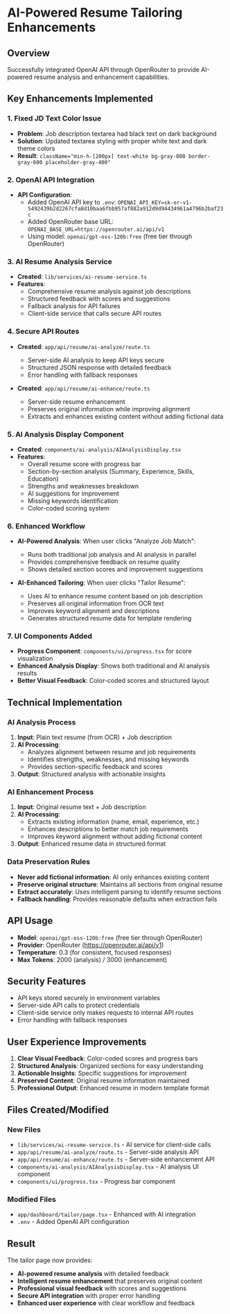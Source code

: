 # AI-Powered Resume Tailoring Enhancements

## Overview
Successfully integrated OpenAI API through OpenRouter to provide AI-powered resume analysis and enhancement capabilities.

## Key Enhancements Implemented

### 1. Fixed JD Text Color Issue
- **Problem**: Job description textarea had black text on dark background
- **Solution**: Updated textarea styling with proper white text and dark theme colors
- **Result**: `className="min-h-[200px] text-white bg-gray-800 border-gray-600 placeholder-gray-400"`

### 2. OpenAI API Integration
- **API Configuration**: 
  - Added OpenAI API key to `.env`: `OPENAI_API_KEY=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`
  - Added OpenRouter base URL: `OPENAI_BASE_URL=https://openrouter.ai/api/v1`
  - Using model: `openai/gpt-oss-120b:free` (free tier through OpenRouter)

### 3. AI Resume Analysis Service
- **Created**: `lib/services/ai-resume-service.ts`
- **Features**:
  - Comprehensive resume analysis against job descriptions
  - Structured feedback with scores and suggestions
  - Fallback analysis for API failures
  - Client-side service that calls secure API routes

### 4. Secure API Routes
- **Created**: `app/api/resume/ai-analyze/route.ts`
  - Server-side AI analysis to keep API keys secure
  - Structured JSON response with detailed feedback
  - Error handling with fallback responses

- **Created**: `app/api/resume/ai-enhance/route.ts`
  - Server-side resume enhancement
  - Preserves original information while improving alignment
  - Extracts and enhances existing content without adding fictional data

### 5. AI Analysis Display Component
- **Created**: `components/ai-analysis/AIAnalysisDisplay.tsx`
- **Features**:
  - Overall resume score with progress bar
  - Section-by-section analysis (Summary, Experience, Skills, Education)
  - Strengths and weaknesses breakdown
  - AI suggestions for improvement
  - Missing keywords identification
  - Color-coded scoring system

### 6. Enhanced Workflow
- **AI-Powered Analysis**: When user clicks "Analyze Job Match":
  - Runs both traditional job analysis and AI analysis in parallel
  - Provides comprehensive feedback on resume quality
  - Shows detailed section scores and improvement suggestions
  
- **AI-Enhanced Tailoring**: When user clicks "Tailor Resume":
  - Uses AI to enhance resume content based on job description
  - Preserves all original information from OCR text
  - Improves keyword alignment and descriptions
  - Generates structured resume data for template rendering

### 7. UI Components Added
- **Progress Component**: `components/ui/progress.tsx` for score visualization
- **Enhanced Analysis Display**: Shows both traditional and AI analysis results
- **Better Visual Feedback**: Color-coded scores and structured layout

## Technical Implementation

### AI Analysis Process
1. **Input**: Plain text resume (from OCR) + Job description
2. **AI Processing**: 
   - Analyzes alignment between resume and job requirements
   - Identifies strengths, weaknesses, and missing keywords
   - Provides section-specific feedback and scores
3. **Output**: Structured analysis with actionable insights

### AI Enhancement Process
1. **Input**: Original resume text + Job description
2. **AI Processing**:
   - Extracts existing information (name, email, experience, etc.)
   - Enhances descriptions to better match job requirements
   - Improves keyword alignment without adding fictional content
3. **Output**: Enhanced resume data in structured format

### Data Preservation Rules
- **Never add fictional information**: AI only enhances existing content
- **Preserve original structure**: Maintains all sections from original resume
- **Extract accurately**: Uses intelligent parsing to identify resume sections
- **Fallback handling**: Provides reasonable defaults when extraction fails

## API Usage
- **Model**: `openai/gpt-oss-120b:free` (free tier through OpenRouter)
- **Provider**: OpenRouter (https://openrouter.ai/api/v1)
- **Temperature**: 0.3 (for consistent, focused responses)
- **Max Tokens**: 2000 (analysis) / 3000 (enhancement)

## Security Features
- API keys stored securely in environment variables
- Server-side API calls to protect credentials
- Client-side service only makes requests to internal API routes
- Error handling with fallback responses

## User Experience Improvements
1. **Clear Visual Feedback**: Color-coded scores and progress bars
2. **Structured Analysis**: Organized sections for easy understanding
3. **Actionable Insights**: Specific suggestions for improvement
4. **Preserved Content**: Original resume information maintained
5. **Professional Output**: Enhanced resume in modern template format

## Files Created/Modified

### New Files
- `lib/services/ai-resume-service.ts` - AI service for client-side calls
- `app/api/resume/ai-analyze/route.ts` - Server-side analysis API
- `app/api/resume/ai-enhance/route.ts` - Server-side enhancement API
- `components/ai-analysis/AIAnalysisDisplay.tsx` - AI analysis UI component
- `components/ui/progress.tsx` - Progress bar component

### Modified Files
- `app/dashboard/tailor/page.tsx` - Enhanced with AI integration
- `.env` - Added OpenAI API configuration

## Result
The tailor page now provides:
- **AI-powered resume analysis** with detailed feedback
- **Intelligent resume enhancement** that preserves original content
- **Professional visual feedback** with scores and suggestions
- **Secure API integration** with proper error handling
- **Enhanced user experience** with clear workflow and feedback